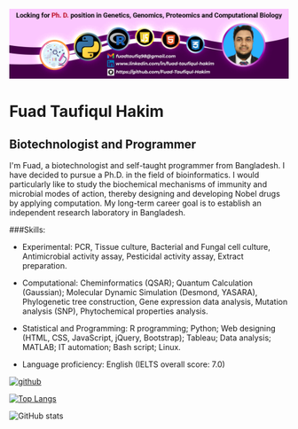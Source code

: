 ![Biotechnologist and Programmer](https://github.com/Fuad-Taufiqul-Hakim/Fuad-Taufiqul-Hakim/blob/main/gitHubProfile.png)

# Fuad Taufiqul Hakim
## Biotechnologist and Programmer

I'm Fuad, a biotechnologist and self-taught programmer from Bangladesh. I have decided to pursue a Ph.D. in the field of bioinformatics. I would particularly like to study the biochemical mechanisms of immunity and microbial modes of action, thereby designing and developing Nobel drugs by applying computation. My long-term career goal is to establish an independent research laboratory in Bangladesh.

###Skills:

* Experimental: PCR, Tissue culture, Bacterial and Fungal cell culture, Antimicrobial activity assay, Pesticidal activity assay, Extract preparation. 

* Computational: Cheminformatics (QSAR); Quantum Calculation (Gaussian); Molecular Dynamic Simulation (Desmond, YASARA), Phylogenetic tree construction, Gene expression data analysis, Mutation analysis (SNP), Phytochemical properties analysis.

* Statistical and Programming: R programming; Python; Web designing (HTML, CSS, JavaScript, jQuery, Bootstrap); Tableau; Data analysis; MATLAB; IT automation; Bash script; Linux. 

* Language proficiency: English (IELTS overall score: 7.0)

[<img src='https://cdn.jsdelivr.net/npm/simple-icons@3.0.1/icons/github.svg' alt='github' height='40'>](https://github.com/Fuad-Taufiqul-Hakim)  

[![Top Langs](https://github-readme-stats.vercel.app/api/top-langs/?username=Fuad-Taufiqul-Hakim)](https://github.com/anuraghazra/github-readme-stats)

![GitHub stats](https://github-readme-stats.vercel.app/api?username=Fuad-Taufiqul-Hakim&show_icons=true) 




